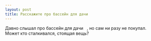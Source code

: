 ```yaml
---
layout: post 
title: Расскажите про бассейн для дачи ‌ ‌ 
--- 
```

Давно слышал про бассейн для дачи ‌ ‌ , но сам ни разу не покупал. Может кто сталкивался, стоящая вещь?